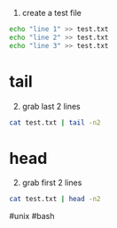
1. create a test file
```bash
echo "line 1" >> test.txt
echo "line 2" >> test.txt
echo "line 3" >> test.txt
```

# tail
2. grab last 2 lines
```bash
cat test.txt | tail -n2
```

# head
2. grab first 2 lines
```bash
cat test.txt | head -n2
```

#unix #bash